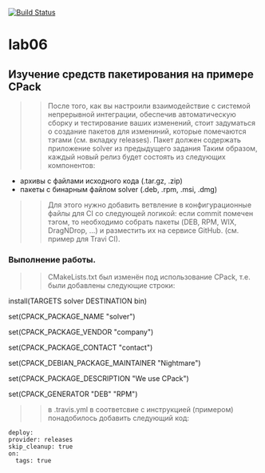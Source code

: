 [![Build Status](https://www.travis-ci.com/Solomatin-Sergey/lab06.svg?branch=main)](https://www.travis-ci.com/Solomatin-Sergey/lab06)
# lab06
## Изучение средств пакетирования на примере CPack

>> После того, как вы настроили взаимодействие с системой непрерывной интеграции,
обеспечив автоматическую сборку и тестирование ваших изменений, стоит задуматься
о создание пакетов для измениний, которые помечаются тэгами (см. вкладку releases).
Пакет должен содержать приложение solver из предыдущего задания Таким образом, каждый новый релиз будет состоять из следующих компонентов:

* архивы с файлами исходного кода (.tar.gz, .zip)
* пакеты с бинарным файлом solver (.deb, .rpm, .msi, .dmg)

>> Для этого нужно добавить ветвление в конфигурационные файлы для CI со следующей логикой:
>> если commit помечен тэгом, то необходимо собрать пакеты (DEB, RPM, WIX, DragNDrop, ...) и разместить их на сервисе GitHub. (см. пример для Travi CI).

### Выполнение работы.

>> CMakeLists.txt был изменён под использование CPack, т.е. были добавлены следующие строки:

install(TARGETS solver DESTINATION bin)

set(CPACK_PACKAGE_NAME "solver") 

set(CPACK_PACKAGE_VENDOR "company") 

set(CPACK_PACKAGE_CONTACT "contact")  

set(CPACK_DEBIAN_PACKAGE_MAINTAINER "Nightmare") 

set(CPACK_PACKAGE_DESCRIPTION "We use CPack") 

set(CPACK_GENERATOR "DEB" "RPM")  

>> в .travis.yml в соответсвие с инструкцией (примером) понадобилось добавить следующий код:

```# Эта конфигурация будет использовать «GITHUB OAUTH TOKEN» для загрузки «ФАЙЛА ДЛЯ ЗАГРУЗКИ» (относительно рабочего каталога) в сборках с тегами.
deploy: 
provider: releases
skip_cleanup: true
on:
  tags: true
```
